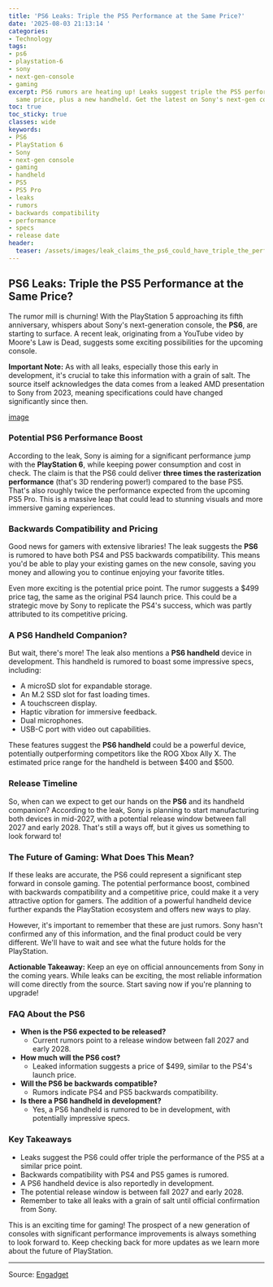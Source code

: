 ```yaml
---
title: 'PS6 Leaks: Triple the PS5 Performance at the Same Price?'
date: '2025-08-03 21:13:14 '
categories:
- Technology
tags:
- ps6
- playstation-6
- sony
- next-gen-console
- gaming
excerpt: PS6 rumors are heating up! Leaks suggest triple the PS5 performance for the
  same price, plus a new handheld. Get the latest on Sony's next-gen console.
toc: true
toc_sticky: true
classes: wide
keywords:
- PS6
- PlayStation 6
- Sony
- next-gen console
- gaming
- handheld
- PS5
- PS5 Pro
- leaks
- rumors
- backwards compatibility
- performance
- specs
- release date
header:
  teaser: /assets/images/leak_claims_the_ps6_could_have_triple_the_performa_20250803211314.jpg
---
```


## PS6 Leaks: Triple the PS5 Performance at the Same Price?

The rumor mill is churning! With the PlayStation 5 approaching its fifth anniversary, whispers about Sony's next-generation console, the **PS6**, are starting to surface. A recent leak, originating from a YouTube video by Moore's Law is Dead, suggests some exciting possibilities for the upcoming console.

**Important Note:** As with all leaks, especially those this early in development, it's crucial to take this information with a grain of salt. The source itself acknowledges the data comes from a leaked AMD presentation to Sony from 2023, meaning specifications could have changed significantly since then.

[image](https://o.aolcdn.com/images/dims?image_uri=https%3A%2F%2Fs.yimg.com%2Fos%2Fcreatr-uploaded-images%2F2025-08%2Fa5502030-70a2-11f0-addd-72af99c0163e&resize=1400%2C787&client=19f2b5e49a271b2bde77&signature=0757d10e3bfcb5e64859fd937c87c13310449342)

### Potential PS6 Performance Boost

According to the leak, Sony is aiming for a significant performance jump with the **PlayStation 6**, while keeping power consumption and cost in check. The claim is that the PS6 could deliver **three times the rasterization performance** (that's 3D rendering power!) compared to the base PS5. That's also roughly twice the performance expected from the upcoming PS5 Pro. This is a massive leap that could lead to stunning visuals and more immersive gaming experiences.

### Backwards Compatibility and Pricing

Good news for gamers with extensive libraries! The leak suggests the **PS6** is rumored to have both PS4 and PS5 backwards compatibility. This means you'd be able to play your existing games on the new console, saving you money and allowing you to continue enjoying your favorite titles. 

Even more exciting is the potential price point. The rumor suggests a $499 price tag, the same as the original PS4 launch price. This could be a strategic move by Sony to replicate the PS4's success, which was partly attributed to its competitive pricing.

### A PS6 Handheld Companion?

But wait, there's more! The leak also mentions a **PS6 handheld** device in development. This handheld is rumored to boast some impressive specs, including:

*   A microSD slot for expandable storage.
*   An M.2 SSD slot for fast loading times.
*   A touchscreen display.
*   Haptic vibration for immersive feedback.
*   Dual microphones.
*   USB-C port with video out capabilities.

These features suggest the **PS6 handheld** could be a powerful device, potentially outperforming competitors like the ROG Xbox Ally X. The estimated price range for the handheld is between $400 and $500.

### Release Timeline

So, when can we expect to get our hands on the **PS6** and its handheld companion? According to the leak, Sony is planning to start manufacturing both devices in mid-2027, with a potential release window between fall 2027 and early 2028. That's still a ways off, but it gives us something to look forward to!

### The Future of Gaming: What Does This Mean?

If these leaks are accurate, the PS6 could represent a significant step forward in console gaming. The potential performance boost, combined with backwards compatibility and a competitive price, could make it a very attractive option for gamers. The addition of a powerful handheld device further expands the PlayStation ecosystem and offers new ways to play.

However, it's important to remember that these are just rumors. Sony hasn't confirmed any of this information, and the final product could be very different. We'll have to wait and see what the future holds for the PlayStation.

**Actionable Takeaway:** Keep an eye on official announcements from Sony in the coming years. While leaks can be exciting, the most reliable information will come directly from the source. Start saving now if you're planning to upgrade!

### FAQ About the PS6

*   **When is the PS6 expected to be released?**
    *   Current rumors point to a release window between fall 2027 and early 2028.
*   **How much will the PS6 cost?**
    *   Leaked information suggests a price of $499, similar to the PS4's launch price.
*   **Will the PS6 be backwards compatible?**
    *   Rumors indicate PS4 and PS5 backwards compatibility.
*   **Is there a PS6 handheld in development?**
    *   Yes, a PS6 handheld is rumored to be in development, with potentially impressive specs.

### Key Takeaways

*   Leaks suggest the PS6 could offer triple the performance of the PS5 at a similar price point.
*   Backwards compatibility with PS4 and PS5 games is rumored.
*   A PS6 handheld device is also reportedly in development.
*   The potential release window is between fall 2027 and early 2028.
*   Remember to take all leaks with a grain of salt until official confirmation from Sony.

This is an exciting time for gaming! The prospect of a new generation of consoles with significant performance improvements is always something to look forward to. Keep checking back for more updates as we learn more about the future of PlayStation.

---

Source: [Engadget](https://www.engadget.com/gaming/playstation/leak-claims-the-ps6-could-have-triple-the-performance-as-the-ps5-for-the-same-price-203801615.html?src=rss)
